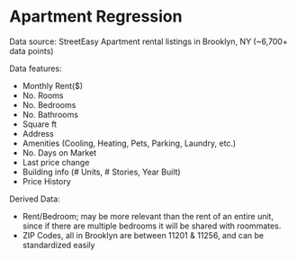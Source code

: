 # Apartment Regression



Data source: StreetEasy Apartment rental listings in Brooklyn, NY (~6,700+ data points)

Data features: 
* Monthly Rent($)
* No. Rooms
* No. Bedrooms
* No. Bathrooms
* Square ft
* Address
* Amenities (Cooling, Heating, Pets, Parking, Laundry, etc.)
* No. Days on Market
* Last price change
* Building info (# Units, # Stories, Year Built)
* Price History

Derived Data: 
* Rent/Bedroom; may be more relevant than the rent of an entire unit, since if there are multiple bedrooms it will be shared with roommates.
* ZIP Codes, all in Brooklyn are between 11201 & 11256, and can be standardized easily
